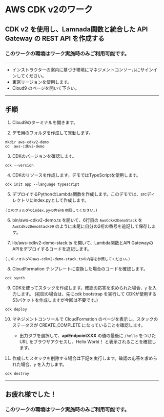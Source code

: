 # AWS CDK v2のワーク
## CDK v2 を使用し、Lamnada関数と統合した API Gateway の REST API を作成する

### このワークの環境はワーク実施時のみご利用可能です。
---
* インストラクターの案内に基づき環境にマネジメントコンソールにサインインしてください。
* 東京リージョンを使用します。
* Cloud9 のページを開いて下さい。

---

## 手順

1. Cloud9のターミナルを開きます。

2. デモ用のフォルダを作成して異動します。

```
mkdir aws-cdkv2-demo
cd  aws-cdkv2-demo
```

3. CDKのバージョンを確認します。

```
cdk --version
```

4. CDKのリソースを作成します。デモではTypeScriptを使用します。

```
cdk init app --language typescript
```

5. デプロイするPythonのLambda関数を作成します。このデモでは、srcディレクトリにindex.pyとして作成します。

```
(このフォルダのindex.pyの内容を参照してください。)
```

6. bin/aws-cdkv2-demo.ts を開いて、6行目の `AwsCdkv2DemoStack` を `AwsCdkv2DemoStack99` のように末尾に自分の2桁の番号を追記して保存します。


7. lib/aws-cdkv2-demo-stack.ts を開いて、Lambda関数とAPI GatewayのAPIをデプロイするコードを追記します。

```
(このフォルダのaws-cdkv2-demo-stack.tsの内容を参照してください。)
```


8. CloudFormation テンプレートに変換した場合のコードを確認します。

```
cdk synth
```

9. CDKを使ってスタックを作成します。確認の応答を求められた場合、`y` を入力します。
(初回の場合は、先にcdk bootstrap を実行して CDKが使用するS3バケットを作成しますが今回は不要です。)

```
cdk deploy
```

10. マネジメントコンソールで CloudFormation のページを表示し、スタックのステータスが CREATE_COMPLETE になっていることを確認します。
    - 出力タブを選択して、**apiEndpointXXX** の値の最後に `/hello` をつけた URL をブラウザアクセスし、Hello World！ と表示されることを確認します。


11. 作成したスタックを削除する場合は下記を実行します。確認の応答を求められた場合、`y` を入力します。

```
cdk destroy
```
---

## お疲れ様でした！
### このワークの環境はワーク実施時のみご利用可能です。




